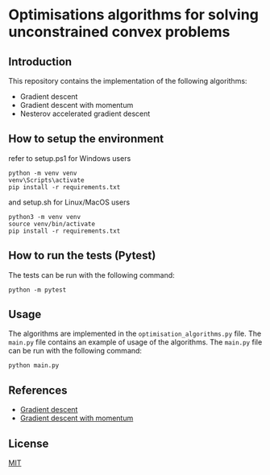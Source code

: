 # Optimisations algorithms for solving unconstrained convex problems
## Introduction
This repository contains the implementation of the following algorithms:
- Gradient descent
- Gradient descent with momentum
- Nesterov accelerated gradient descent

## How to setup the environment
refer to setup.ps1 for Windows users 
```
python -m venv venv
venv\Scripts\activate
pip install -r requirements.txt
```
and setup.sh for Linux/MacOS users
```
python3 -m venv venv
source venv/bin/activate
pip install -r requirements.txt
```

## How to run the tests (Pytest)
The tests can be run with the following command:
```
python -m pytest
```

## Usage
The algorithms are implemented in the `optimisation_algorithms.py` file. The `main.py` file contains an example of usage of the algorithms. The `main.py` file can be run with the following command:
```
python main.py
```

## References
- [Gradient descent](https://en.wikipedia.org/wiki/Gradient_descent)
- [Gradient descent with momentum](https://en.wikipedia.org/wiki/Stochastic_gradient_descent#Momentum)


## License
[MIT](https://choosealicense.com/licenses/mit/)